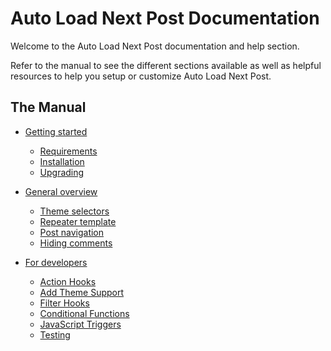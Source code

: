 # Auto Load Next Post Documentation

Welcome to the Auto Load Next Post documentation and help section.

Refer to the manual to see the different sections available as well as helpful resources to help you setup or customize Auto Load Next Post.

## The Manual

* [Getting started](https://github.com/autoloadnextpost/alnp-documentation/blob/master/en_US/getting-started.md)

  * [Requirements](https://github.com/autoloadnextpost/alnp-documentation/blob/master/en_US/requirements.md)
  * [Installation](https://github.com/autoloadnextpost/alnp-documentation/blob/master/en_US/installation.md)
  * [Upgrading](https://github.com/autoloadnextpost/alnp-documentation/blob/master/en_US/upgrading.md)

* [General overview](https://github.com/autoloadnextpost/alnp-documentation/blob/master/en_US/general-overview.md)

  * [Theme selectors](https://github.com/autoloadnextpost/alnp-documentation/blob/master/en_US/theme-selectors.md)
  * [Repeater template](https://github.com/autoloadnextpost/alnp-documentation/blob/master/en_US/repeater-template.md)
  * [Post navigation](https://github.com/autoloadnextpost/alnp-documentation/blob/master/en_US/post-navigation.md)
  * [Hiding comments](https://github.com/autoloadnextpost/alnp-documentation/blob/master/en_US/hiding-comments.md)

* [For developers](https://github.com/autoloadnextpost/alnp-documentation/blob/master/en_US/for-developers.md)

  * [Action Hooks](https://github.com/autoloadnextpost/alnp-documentation/blob/master/en_US/action-hooks.md)
  * [Add Theme Support](https://github.com/autoloadnextpost/alnp-documentation/blob/master/en_US/add-theme-support.md)
  * [Filter Hooks](https://github.com/autoloadnextpost/alnp-documentation/blob/master/en_US/filter-hooks.md)
  * [Conditional Functions](https://github.com/autoloadnextpost/alnp-documentation/blob/master/en_US/conditional-functions.md)
  * [JavaScript Triggers](https://github.com/autoloadnextpost/alnp-documentation/blob/master/en_US/javascript-triggers.md)
  * [Testing](https://github.com/autoloadnextpost/alnp-documentation/blob/master/en_US/testing.md)
